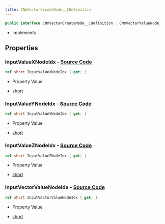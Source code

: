 ```yaml
---
title: CNmVectorCreateNode__CDefinition
---
```


```csharp
public interface CNmVectorCreateNode__CDefinition : CNmVectorValueNode__CDefinition, CNmValueNode__CDefinition, CNmGraphNode__CDefinition, ISchemaClass<CNmGraphNode__CDefinition>, ISchemaClass<CNmValueNode__CDefinition>, ISchemaClass<CNmVectorValueNode__CDefinition>, ISchemaClass<CNmVectorCreateNode__CDefinition>, ISchemaField, ISchemaClass, INativeHandle
```

- Implements

## Properties

### **InputValueXNodeIdx** - [Source Code](https://github.com/swiftly-solution/swiftlys2/blob/main/managed/src/SwiftlyS2.Generated/Schemas/Interfaces/CNmVectorCreateNode__CDefinition.cs#L18)

```csharp
ref short InputValueXNodeIdx { get; }
```

- Property Value

- [short](https://learn.microsoft.com/dotnet/api/system.int16)

### **InputValueYNodeIdx** - [Source Code](https://github.com/swiftly-solution/swiftlys2/blob/main/managed/src/SwiftlyS2.Generated/Schemas/Interfaces/CNmVectorCreateNode__CDefinition.cs#L20)

```csharp
ref short InputValueYNodeIdx { get; }
```

- Property Value

- [short](https://learn.microsoft.com/dotnet/api/system.int16)

### **InputValueZNodeIdx** - [Source Code](https://github.com/swiftly-solution/swiftlys2/blob/main/managed/src/SwiftlyS2.Generated/Schemas/Interfaces/CNmVectorCreateNode__CDefinition.cs#L22)

```csharp
ref short InputValueZNodeIdx { get; }
```

- Property Value

- [short](https://learn.microsoft.com/dotnet/api/system.int16)

### **InputVectorValueNodeIdx** - [Source Code](https://github.com/swiftly-solution/swiftlys2/blob/main/managed/src/SwiftlyS2.Generated/Schemas/Interfaces/CNmVectorCreateNode__CDefinition.cs#L16)

```csharp
ref short InputVectorValueNodeIdx { get; }
```

- Property Value

- [short](https://learn.microsoft.com/dotnet/api/system.int16)

